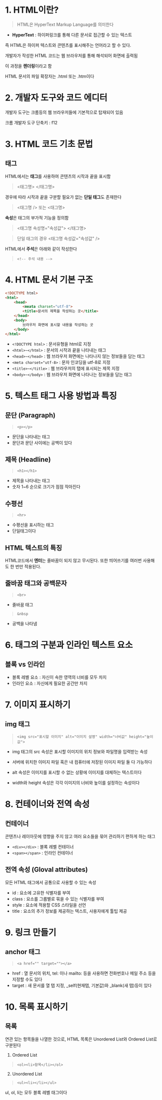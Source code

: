 # 1. HTML이란?

> HTML은 HyperText Markup Language를 의미한다

- **HyperText** : 하이퍼링크를 통해 다른 문서로 접근할 수 있는 텍스트

즉 HTML은 하이퍼 텍스트와 콘텐츠를 표시해주는 언어라고 할 수 있다.

개발자가 작성한 HTML 코드는 웹 브라우저를 통해 해석되어 화면에 출력됨

이 과정을 **렌더링**이라고 함

HTML 문서의 파일 확장자는 .html 또는 .htm이다

# 2. 개발자 도구와 코드 에디터

개발자 도구는 크롬등의 웹 브라우저들에 기본적으로 탑재되어 있음

크롬 개발자 도구 단축키 : f12

# 3. HTML 코드 기초 문법

## 태그

HTML에서는 **태그**를 사용하여 콘텐츠의 시작과 끝을 표시함

> <태그명> </태그명>

경우에 따라 시작과 끝을 구분할 필요가 없는 **단일 태그**도 존재한다

> <태그명 /> 또는 <태그명>

**속성**은 태그의 부가적 기능을 정의함

> <태그명 속성명="속성값"> </태그명>

> 단일 태그의 경우 <태그명 속성값="속성값" />

HTML에서 **주석**은 아래와 같이 작성한다

> ```<!-- 주석 내용 -->```

# 4. HTML 문서 기본 구조

```HTML
<!DOCTYPE html>
<html>
    <head>
        <meata charset="utf-8">
        <title>문서의 제목을 작성하는 곳</title>
    </head>
    <body>
        브라우저 화면에 표시할 내용을 작성하는 곳
    </body>
</html>
```

- ```<!DOCTYPE html>``` : 문서유형을 html로 지정
- ```<html>~</html>``` : 문서의 시작과 끝을 나타내는 태그
- ```<head>~</head>``` : 웹 브라우저 화면에는 나타나지 않는 정보들을 담는 태그
- ```<meta charset="utf-8>``` : 문자 인코딩을 utf-8로 지정
- ```<title>~</title>``` : 웹 브라우저의 탭에 표시되는 제목 지정
- ```<body>~</body>``` : 웹 브라우저 화면에 나타나는 정보들을 담는 태그

# 5. 텍스트 태그 사용 방법과 특징

## 문단 (Paragraph)

> ```<p></p>```

- 문단을 나타내는 태그
- 문단과 문단 사이에는 공백이 있다

## 제목 (Headline)

> ```<h1></h1>```

- 제목을 나타내는 태그
- 숫자 1~6 순으로 크기가 점점 작아진다

## 수평선

> ```<hr>```

- 수평선을 표시하는 태그
- 단일태그이다

## HTML 텍스트의 특징

HTML코드에서 **엔터**는 줄바꿈이 되지 않고 무시된다.
또한 띄어쓰기를 여러번 사용해도 한 번만 적용된다.

## 줄바꿈 태그와 공백문자

> ```<br>```

- 줄바꿈 태그

> ```&nbsp```

- 공백을 나타냄

# 6. 태그의 구분과 인라인 텍스트 요소

## 블록 vs 인라인

- 블록 레벨 요소 : 자신이 속한 영역의 너비를 모두 차지
- 인라인 요소 : 자신에게 필요한 공간만 차지

# 7. 이미지 표시하기

## img 태그

> ```<img src="표시할 이미지" alt="이미지 설명" width="너비값" height="높이값">```

- img 태그의 src 속성은 표시할 이미지의 위치 정보와 파일명을 입력받는 속성

- 서버에 위치한 이미지 파일 혹은 내 컴퓨터에 저장된 이미지 파일 둘 다 가능하다

- alt 속성은 이미지를 표시할 수 없는 상황에 이미지를 대체하는 텍스트이다

- width와 height 속성은 각각 이미지의 너비와 높이를 설정하는 속성이다

# 8. 컨테이너와 전역 속성

## 컨테이너

콘텐츠나 레이아웃에 영향을 주지 않고 여러 요소들을 묶어 관리하기 편하게 하는 태그

- ```<div></div>``` : 블록 레벨 컨테이너
- ```<span></span>``` : 인라인 컨테이너

## 전역 속성 (Gloval attributes)

모든 HTML 태그에서 공통으로 사용할 수 있는 속성

- id : 요소에 고유한 식별자를 부여
- class : 요소를 그룹별로 묶을 수 있는 식별자를 부여
- style : 요소에 적용할 CSS 스타일을 선언
- title : 요소의 추가 정보를 제공하는 텍스트, 사용자에게 툴팁 제공

# 9. 링크 만들기

## anchor 태그

> ```<a href="" target=""></a>```

- href : 열 문서의 위치, tel: 이나 mailto: 등을 사용하면 전화번호나 메일 주소 등을 지정할 수도 있다
- target : 새 문서를 열 탭 지정, _self(현재탭, 기본값)와 _blank(새 탭)등이 있다

# 10. 목록 표시하기

## 목록

연관 있는 항목들을 나열한 것으로, HTML 목록은 Unordered List와 Ordered List로 구분된다

1. Ordered List

> ```<ol><li>항목</li></ol>```

2. Unordered List

> ```<ul><li></li></ul>```

ul, ol, li는 모두 블록 레벨 태그이다
